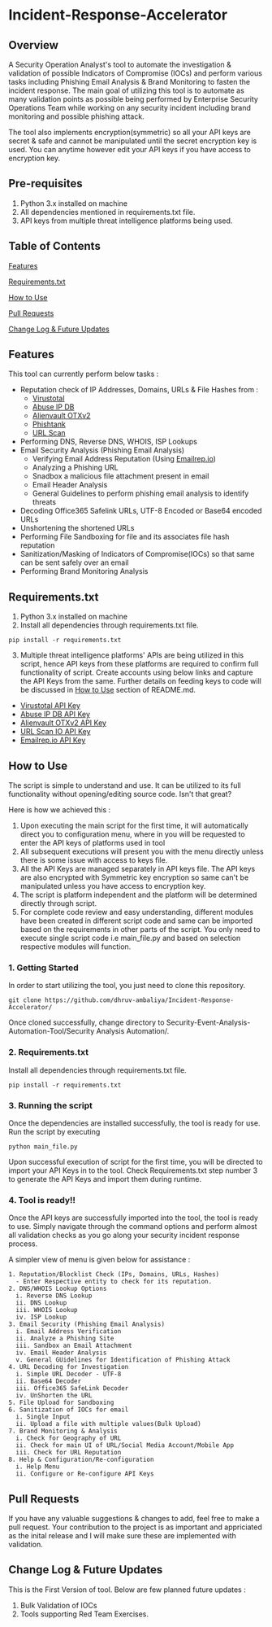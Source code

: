# Incident-Response-Accelerator


## Overview
A Security Operation Analyst's tool to automate the investigation &amp; validation of possible Indicators of Compromise (IOCs) and perform various tasks including Phishing Email Analysis & Brand Monitoring to fasten the incident response. The main goal of utilizing this tool is to automate as many validation points as possible being performed by Enterprise Security Operations Team while working on any security incident including brand monitoring and possible phishing attack.

The tool also implements encryption(symmetric) so all your API keys are secret & safe and cannot be manipulated until the secret encryption key is used. You can anytime however edit your API keys if you have access to encryption key.

## Pre-requisites

1. Python 3.x installed on machine
2. All dependencies mentioned in requirements.txt file.
3. API keys from multiple threat intelligence platforms being used.

## Table of Contents

[Features](https://github.com/dhruv-ambaliya/Incident-Response-Accelerator#features)

[Requirements.txt](https://github.com/dhruv-ambaliya/Incident-Response-Accelerator#requirementstxt)

[How to Use](https://github.com/dhruv-ambaliya/Incident-Response-Accelerator#how-to-use)

[Pull Requests](https://github.com/dhruv-ambaliya/Incident-Response-Accelerator#pull-requests)

[Change Log & Future Updates](https://github.com/dhruv-ambaliya/Incident-Response-Accelerator#change-log--future-updates)

## Features

This tool can currently perform below tasks :

- Reputation check of IP Addresses, Domains, URLs & File Hashes from :
  - [Virustotal](https://www.virustotal.com/gui/home/upload)
  - [Abuse IP DB](https://www.abuseipdb.com/)
  - [Alienvault OTXv2](https://otx.alienvault.com/)
  - [Phishtank](https://phishtank.org/)
  - [URL Scan](https://urlscan.io/)
- Performing DNS, Reverse DNS, WHOIS, ISP Lookups
- Email Security Analysis (Phishing Email Analysis)
  - Verifying Email Address Reputation (Using [Emailrep.io](https://emailrep.io/))
  - Analyzing a Phishing URL
  - Snadbox a malicious file attachment present in email
  - Email Header Analysis
  - General Guidelines to perform phishing email analysis to identify threats
- Decoding Office365 Safelink URLs, UTF-8 Encoded or Base64 encoded URLs
- Unshortening the shortened URLs
- Performing File Sandboxing for file and its associates file hash reputation
- Sanitization/Masking of Indicators of Compromise(IOCs) so that same can be sent safely over an email
- Performing Brand Monitoring Analysis

## Requirements.txt

1. Python 3.x installed on machine
2. Install all dependencies through requirements.txt file.
  ```shell
  pip install -r requirements.txt
  ```
3. Multiple threat intelligence platforms' APIs are being utilized in this script, hence API keys from these platforms are required to confirm full functionality of script. Create accounts using below links and capture the API Keys from the same. Further details on feeding keys to code will be discussed in [How to Use](https://github.com/dhruv-ambaliya/Incident-Response-Accelerator#how-to-use) section of README.md.
  - [Virustotal API Key](https://developers.virustotal.com/reference)
  - [Abuse IP DB API Key](https://www.abuseipdb.com/api)
  - [Alienvault OTXv2 API Key](https://otx.alienvault.com/api)
  - [URL Scan IO API Key](https://urlscan.io/docs/api/)
  - [Emailrep.io API Key](https://emailrep.io/key)

## How to Use

The script is simple to understand and use. It can be utilized to its full functionality without opening/editing source code. Isn't that great?

Here is how we achieved this :

1. Upon executing the main script for the first time, it will automatically direct you to configuration menu, where in you will be requested to enter the API keys of platforms used in tool
2. All subsequent executions will present you with the menu directly unless there is some issue with access to keys file.
3. All the API Keys are managed separately in API keys file. The API keys are also encrypted with Symmetric key encryption so same can't be manipulated unless you have access to encryption key.
4. The script is platform independent and the platform will be determined directly through script.
5. For complete code review and easy understanding, different modules have been created in different script code and same can be imported based on the requirements in other parts of the script. You only need to execute single script code i.e main_file.py and based on selection respective modules will function.

### 1. Getting Started
In order to start utilizing the tool, you just need to clone this repository.
```shell
git clone https://github.com/dhruv-ambaliya/Incident-Response-Accelerator/
```
Once cloned successfully, change directory to Security-Event-Analysis-Automation-Tool/Security Analysis Automation/.

### 2. Requirements.txt

Install all dependencies through requirements.txt file.
  ```shell
  pip install -r requirements.txt
  ```
### 3. Running the script

Once the dependencies are installed successfully, the tool is ready for use. Run the script by executing 
```shell 
python main_file.py
```
Upon successful execution of script for the first time, you will be directed to import your API Keys in to the tool. Check Requirements.txt step number 3 to generate the API Keys and import them during runtime.

### 4. Tool is ready!!

Once the API keys are successfully imported into the tool, the tool is ready to use. Simply navigate through the command options and perform almost all validation checks as you go along your security incident response process. 

A simpler view of menu is given below for assistance :

```
1. Reputation/Blocklist Check (IPs, Domains, URLs, Hashes)
  - Enter Respective entity to check for its reputation.
2. DNS/WHOIS Lookup Options
  i. Reverse DNS Lookup
  ii. DNS Lookup
  iii. WHOIS Lookup
  iv. ISP Lookup
3. Email Security (Phishing Email Analysis)
  i. Email Address Verification
  ii. Analyze a Phishing Site
  iii. Sandbox an Email Attachment
  iv. Email Header Analysis
  v. General GUidelines for Identification of Phishing Attack
4. URL Decoding for Investigation
  i. Simple URL Decoder - UTF-8
  ii. Base64 Decoder
  iii. Office365 SafeLink Decoder
  iv. UnShorten the URL
5. File Upload for Sandboxing
6. Sanitization of IOCs for email
  i. Single Input
  ii. Upload a file with multiple values(Bulk Upload)
7. Brand Monitoring & Analysis
  i. Check for Geography of URL
  ii. Check for main UI of URL/Social Media Account/Mobile App
  iii. Check for URL Reputation
8. Help & Configuration/Re-configuration
  i. Help Menu
  ii. Configure or Re-configure API Keys
```

## Pull Requests

If you have any valuable suggestions & changes to add, feel free to make a pull request. Your contribution to the project is as important and appriciated as the inital release and I will make sure these are implemented with validation.

## Change Log & Future Updates

This is the First Version of tool. Below are few planned future updates :

1. Bulk Validation of IOCs
2. Tools supporting Red Team Exercises.
